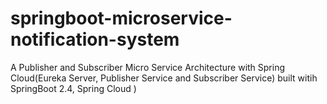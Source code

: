 # springboot-microservice-notification-system
A Publisher and Subscriber Micro Service Architecture with Spring Cloud(Eureka Server, Publisher Service and Subscriber Service) built witih SpringBoot 2.4, Spring Cloud )
